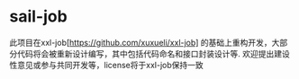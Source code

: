 # sail-job
此项目在xxl-job[https://github.com/xuxueli/xxl-job] 的基础上重构开发，大部分代码将会被重新设计编写，其中包括代码命名和接口封装设计等. 欢迎提出建设性意见或参与共同开发等，license将于xxl-job保持一致
